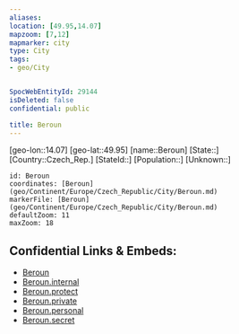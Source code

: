 ```yaml
---
aliases: 
location: [49.95,14.07]
mapzoom: [7,12] 
mapmarker: city 
type: City
tags:
- geo/City


SpocWebEntityId: 29144
isDeleted: false
confidential: public

title: Beroun
---
```

[geo-lon::14.07]
[geo-lat::49.95]
[name::Beroun]
[State::]
[Country::Czech_Rep.]
[StateId::]
[Population::]
[Unknown::]


```leaflet
id: Beroun
coordinates: [Beroun](geo/Continent/Europe/Czech_Republic/City/Beroun.md)
markerFile: [Beroun](geo/Continent/Europe/Czech_Republic/City/Beroun.md)
defaultZoom: 11 
maxZoom: 18
```


## Confidential Links & Embeds: 
- [Beroun](../../../../../../_public/geo/Continent/Europe/Czech_Republic/City/Beroun.md) 
- [Beroun.internal](../../../../../../_internal/geo/Continent/Europe/Czech_Republic/City/Beroun.internal.md) 
- [Beroun.protect](../../../../../../_protect/geo/Continent/Europe/Czech_Republic/City/Beroun.protect.md) 
- [Beroun.private](../../../../../../_private/geo/Continent/Europe/Czech_Republic/City/Beroun.private.md) 
- [Beroun.personal](../../../../../../_personal/geo/Continent/Europe/Czech_Republic/City/Beroun.personal.md) 
- [Beroun.secret](../../../../../../_secret/geo/Continent/Europe/Czech_Republic/City/Beroun.secret.md) 
